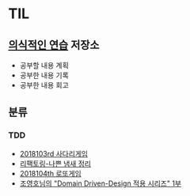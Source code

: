 # TIL

## [의식적인 연습](https://github.com/slipp/jwp-book) 저장소
* 공부할 내용 계획
* 공부한 내용 기록
* 공부한 내용 회고

## 분류
### TDD
* [2018103rd 사다리게임](https://github.com/ddingcham/TIL/tree/master/201810_3rd)
* [리팩토링-나쁜 냄새 정리](https://github.com/ddingcham/TIL/blob/master/201810_3rd/Bad_Smell.md)
* [2018104th 로또게임](https://github.com/ddingcham/TIL/tree/master/201810_4th)
* [조영호님의 "Domain Driven-Design 적용 시리즈" 1부](https://github.com/ddingcham/ORMWithDDD/tree/master/demo/doc/1.VALUE%20OBJECT%20%26%20REFERENCE%20OBJECT)
